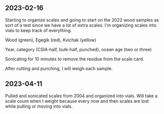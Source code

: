## 2023-02-16
Starting to organize scales and going to start on the 2022 wood samples as sort of a test since we have a lot of extra scales.
I'm organizing scales into vials to keep track of everything.

Wood (green), Egegik (red), Kvichak (yellow)

Year, category (CSIA-half, bulk-half, punched), ocean age (two or three)

Sonicating for 10 minutes to remove the residue from the scale card.

After cutting and punching, I will weigh each sample.

## 2023-04-11
Pulled and sonicated scales from 2004 and organized into vials. Will take a scale count when I weight because every now and then scales are lost while pulling or moving into vials. 
